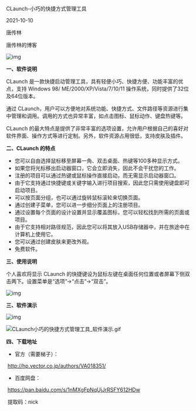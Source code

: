 CLaunch-小巧的快捷方式管理工具

2021-10-10

 

唐传林

 

唐传林的博客

![img](https://mmbiz.qpic.cn/mmbiz_png/MAuKY9oroWhM4SMo9zF7ia23iaOx5pRrso45yWP1JictCMFZ82Ppguw0aCYcKWKywcmibyz1zXbicRLAuOMwfoCCqkA/640?wx_fmt=png)

**一、软件说明**

CLaunch 是一款快捷启动管理工具，具有轻便小巧、快捷方便、功能丰富的优点，支持 Windows 98/ ME/2000/XP/Vista/7/10/11 操作系统，同时提供了32位及64位版本。

通过 CLaunch，用户可以方便地对系统功能、快捷方式、文件路径等资源进行集中管理和调用。调用的方式也异常丰富，如点击图标、鼠标动作、键盘热键等。

CLaunch 的最大特点是提供了非常丰富的选项设置，允许用户根据自己的喜好对软件界面、操作方式等进行定制。另外，软件资源占用很低，支持皮肤及插件。

**二、CLaunch 的特点**

- 您可以自由选择鼠标移至屏幕一角、双击桌面、热键等100多种显示方式。
- 如果您将光标移出启动器窗口，它会立即消失，因此不会干扰您的工作。
- 注册的项目可以通过热键或鼠标操作直接启动，而无需显示启动器窗口。
- 由于它支持通过快捷键或关键字输入进行项目搜索，因此您只需使用键盘即可启动项目。
- 可以按页面分组，也可以通过旋转鼠标滚轮来切换页面。
- 通过创建子菜单，您可以进一步细分页面上的注册项目。
- 通过设置每个页面的设计设置并显示覆盖图标，您可以轻松找到所需的页面或项目。
- 由于它支持相对路径规范，因此您可以将其放入USB存储器中，并在旅途中在计算机上使用它。
- 您可以通过创建皮肤来更改外观。
- 免费软件。

**三、使用说明**

个人喜欢将显示 CLaunch 的快捷键设为鼠标左键在桌面任何位置或者屏幕下侧双击两下。设置菜单是“选项”->“点击”->“双击”。

![img](https://mmbiz.qpic.cn/mmbiz_png/MAuKY9oroWhM4SMo9zF7ia23iaOx5pRrso98tdbupO46QpEyic3vqUQdaWuvibCqeFtS4fSPzqsLe5RLXth2TmNL2g/640?wx_fmt=png)

**三、软件演示**

![img](https://mmbiz.qpic.cn/mmbiz_gif/MAuKY9oroWhM4SMo9zF7ia23iaOx5pRrsocKj4l4FOnNUUd6wpR0mHMcNC2KmGgaVGVSOAISN1lgQ7hYmRiaJ8RJQ/640?wx_fmt=gif)



![CLaunch小巧的快捷方式管理工具_软件演示.gif](https://i.loli.net/2021/10/10/F8NlIhHktxQzogf.gif)

**四、下载地址**

- 官方（需要梯子）：

​    http://hp.vector.co.jp/authors/VA018351/

- 百度网盘：

​    https://pan.baidu.com/s/1nMXgFpNqUjJrRSFY612HDw

​    提取码：nick